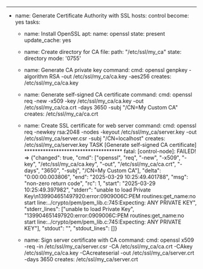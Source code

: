 ---
- name: Generate Certificate Authority with SSL
  hosts: control
  become: yes
  tasks:
    - name: Install OpenSSL
      apt:
        name: openssl
        state: present
        update_cache: yes

    - name: Create directory for CA
      file:
        path: "/etc/ssl/my_ca"
        state: directory
        mode: '0755'

    - name: Generate CA private key
      command:
        cmd: openssl genpkey -algorithm RSA -out /etc/ssl/my_ca/ca.key -aes256
        creates: /etc/ssl/my_ca/ca.key

    - name: Generate self-signed CA certificate
      command:
        cmd: openssl req -new -x509 -key /etc/ssl/my_ca/ca.key -out /etc/ssl/my_ca/ca.crt -days 3650 -subj "/CN=My Custom CA"
        creates: /etc/ssl/my_ca/ca.crt

    - name: Create SSL certificate for web server
      command:
        cmd: openssl req -newkey rsa:2048 -nodes -keyout /etc/ssl/my_ca/server.key -out /etc/ssl/my_ca/server.csr -subj "/CN=localhost"
        creates: /etc/ssl/my_ca/server.key
TASK [Generate self-signed CA certificate] *************************************
fatal: [control-node]: FAILED! => {"changed": true, "cmd": ["openssl", "req", "-new", "-x509", "-key", "/etc/ssl/my_ca/ca.key", "-out", "/etc/ssl/my_ca/ca.crt", "-days", "3650", "-subj", "/CN=My Custom CA"], "delta": "0:00:00.003806", "end": "2025-03-29 10:25:49.401788", "msg": "non-zero return code", "rc": 1, "start": "2025-03-29 10:25:49.397982", "stderr": "unable to load Private Key\n139904651497920:error:0909006C:PEM routines:get_name:no start line:../crypto/pem/pem_lib.c:745:Expecting: ANY PRIVATE KEY", "stderr_lines": ["unable to load Private Key", "139904651497920:error:0909006C:PEM routines:get_name:no start line:../crypto/pem/pem_lib.c:745:Expecting: ANY PRIVATE KEY"], "stdout": "", "stdout_lines": []}


    - name: Sign server certificate with CA
      command:
        cmd: openssl x509 -req -in /etc/ssl/my_ca/server.csr -CA /etc/ssl/my_ca/ca.crt -CAkey /etc/ssl/my_ca/ca.key -CAcreateserial -out /etc/ssl/my_ca/server.crt -days 3650
        creates: /etc/ssl/my_ca/server.crt
